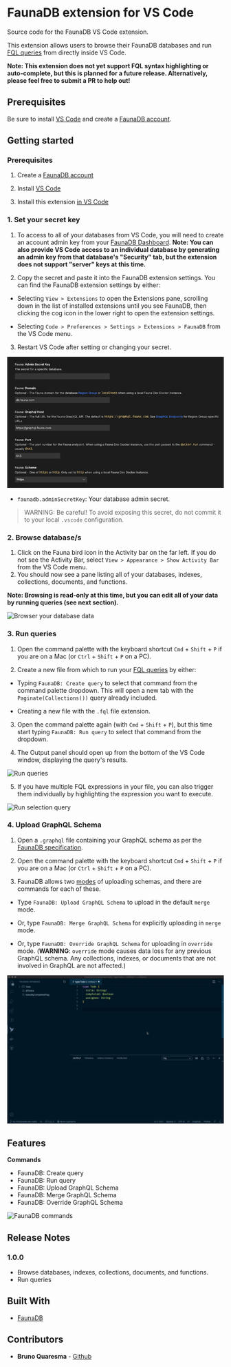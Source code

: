 # FaunaDB extension for VS Code

Source code for the FaunaDB VS Code extension.

This extension allows users to browse their FaunaDB databases and run [FQL queries](https://docs.fauna.com/fauna/current/api/fql/) from directly inside VS Code.

**Note: This extension does not yet support FQL syntax highlighting or auto-complete, but this is planned for a future release. Alternatively, please feel free to submit a PR to help out!**

## Prerequisites

Be sure to install [VS Code](https://code.visualstudio.com/Download) and create a [FaunaDB account](https://dashboard.fauna.com/accounts/register).

## Getting started

### Prerequisites

1. Create a [FaunaDB account](https://dashboard.fauna.com/accounts/register)

2. Install [VS Code](https://code.visualstudio.com/Download)

3. Install this extension [in VS Code](https://code.visualstudio.com/docs/editor/extension-gallery)

### 1. Set your secret key

1. To access to all of your databases from VS Code, you will need to create an account admin key from your [FaunaDB Dashboard](https://dashboard.fauna.com/keys). **Note: You can also provide VS Code access to an individual database by generating an admin key from that database's "Security" tab, but the extension does not support "server" keys at this time.**

2. Copy the secret and paste it into the FaunaDB extension settings. You can find the FaunaDB extension settings by either:

- Selecting `View > Extensions` to open the Extensions pane, scrolling down in the list of installed extensions until you see FaunaDB, then clicking the cog icon in the lower right to open the extension settings.

- Selecting `Code > Preferences > Settings > Extensions > FaunaDB` from the VS Code menu.

3. Restart VS Code after setting or changing your secret.

![Extension settings](media/extension-settings.png)

- `faunadb.adminSecretKey`: Your database admin secret.

> WARNING: Be careful! To avoid exposing this secret, do not commit it to your local `.vscode` configuration.

### 2. Browse database/s

1. Click on the Fauna bird icon in the Activity bar on the far left. If you do not see the Activity Bar, select `View > Appearance > Show Activity Bar` from the VS Code menu.
2. You should now see a pane listing all of your databases, indexes, collections, documents, and functions.

**Note: Browsing is read-only at this time, but you can edit all of your data by running queries (see next section).**

![Browser your database data](media/browse-feature.png)

### 3. Run queries

1. Open the command palette with the keyboard shortcut `Cmd` + `Shift` + `P` if you are on a Mac (or `Ctrl` + `Shift` + `P` on a PC).

2. Create a new file from which to run your [FQL queries](https://docs.fauna.com/fauna/current/api/fql/) by either:

- Typing `FaunaDB: Create query` to select that command from the command palette dropdown. This will open a new tab with the `Paginate(Collections())` query already included.

- Creating a new file with the `.fql` file extension.

3. Open the command palette again (with `Cmd` + `Shift` + `P`), but this time start typing `FaunaDB: Run query` to select that command from the dropdown.

4. The Output panel should open up from the bottom of the VS Code window, displaying the query's results.

![Run queries](media/query-feature.gif)

5. If you have multiple FQL expressions in your file, you can also trigger them individually by highlighting the expression you want to execute.

![Run selection query](media/selection-query.gif)

### 4. Upload GraphQL Schema

1. Open a `.graphql` file containing your GraphQL schema as per the [FaunaDB specification](https://docs.fauna.com/fauna/current/api/graphql).

2. Open the command palette with the keyboard shortcut `Cmd` + `Shift` + `P` if you are on a Mac (or `Ctrl` + `Shift` + `P` on a PC).

3. FaunaDB allows two [modes](https://docs.fauna.com/fauna/current/api/graphql/endpoints#modes) of uploading schemas, and there are commands for each of these.

- Type `FaunaDB: Upload GraphQL Schema` to upload in the default `merge` mode.

- Or, type `FaunaDB: Merge GraphQL Schema` for explicitly uploading in `merge` mode.

- Or, type `FaunaDB: Override GraphQL Schema` for uploading in `override` mode. (**WARNING**: `override` mode causes data loss for any previous GraphQL schema. Any collections, indexes, or documents that are not involved in GraphQL are not affected.)

![Upload GraphQL schema](media/upload-schema-cmd.gif)

## Features

**Commands**

- FaunaDB: Create query
- FaunaDB: Run query
- FaunaDB: Upload GraphQL Schema
- FaunaDB: Merge GraphQL Schema
- FaunaDB: Override GraphQL Schema

![FaunaDB commands](media/fauna-commands.png)

## Release Notes

### 1.0.0

- Browse databases, indexes, collections, documents, and functions.
- Run queries

## Built With

- [FaunaDB](https://fauna.com/)

## Contributors

- **Bruno Quaresma** - [Github](https://github.com/BrunoQuaresma)
